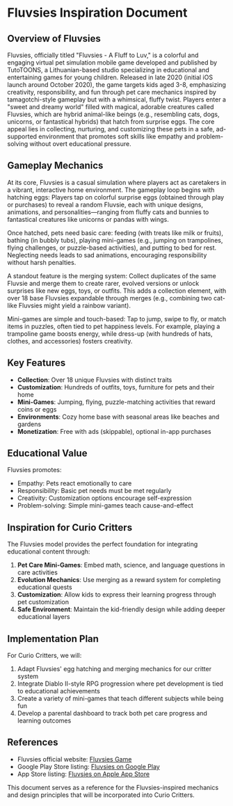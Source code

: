 

# Fluvsies Inspiration Document

## Overview of Fluvsies
Fluvsies, officially titled "Fluvsies - A Fluff to Luv," is a colorful and engaging virtual pet simulation mobile game developed and published by TutoTOONS, a Lithuanian-based studio specializing in educational and entertaining games for young children. Released in late 2020 (initial iOS launch around October 2020), the game targets kids aged 3-8, emphasizing creativity, responsibility, and fun through pet care mechanics inspired by tamagotchi-style gameplay but with a whimsical, fluffy twist. Players enter a "sweet and dreamy world" filled with magical, adorable creatures called Fluvsies, which are hybrid animal-like beings (e.g., resembling cats, dogs, unicorns, or fantastical hybrids) that hatch from surprise eggs. The core appeal lies in collecting, nurturing, and customizing these pets in a safe, ad-supported environment that promotes soft skills like empathy and problem-solving without overt educational pressure.

## Gameplay Mechanics
At its core, Fluvsies is a casual simulation where players act as caretakers in a vibrant, interactive home environment. The gameplay loop begins with hatching eggs: Players tap on colorful surprise eggs (obtained through play or purchases) to reveal a random Fluvsie, each with unique designs, animations, and personalities—ranging from fluffy cats and bunnies to fantastical creatures like unicorns or pandas with wings.

Once hatched, pets need basic care: feeding (with treats like milk or fruits), bathing (in bubbly tubs), playing mini-games (e.g., jumping on trampolines, flying challenges, or puzzle-based activities), and putting to bed for rest. Neglecting needs leads to sad animations, encouraging responsibility without harsh penalties.

A standout feature is the merging system: Collect duplicates of the same Fluvsie and merge them to create rarer, evolved versions or unlock surprises like new eggs, toys, or outfits. This adds a collection element, with over 18 base Fluvsies expandable through merges (e.g., combining two cat-like Fluvsies might yield a rainbow variant).

Mini-games are simple and touch-based: Tap to jump, swipe to fly, or match items in puzzles, often tied to pet happiness levels. For example, playing a trampoline game boosts energy, while dress-up (with hundreds of hats, clothes, and accessories) fosters creativity.

## Key Features
- **Collection**: Over 18 unique Fluvsies with distinct traits
- **Customization**: Hundreds of outfits, toys, furniture for pets and their home
- **Mini-Games**: Jumping, flying, puzzle-matching activities that reward coins or eggs
- **Environments**: Cozy home base with seasonal areas like beaches and gardens
- **Monetization**: Free with ads (skippable), optional in-app purchases

## Educational Value
Fluvsies promotes:
- Empathy: Pets react emotionally to care
- Responsibility: Basic pet needs must be met regularly
- Creativity: Customization options encourage self-expression
- Problem-solving: Simple mini-games teach cause-and-effect

## Inspiration for Curio Critters
The Fluvsies model provides the perfect foundation for integrating educational content through:
1. **Pet Care Mini-Games**: Embed math, science, and language questions in care activities
2. **Evolution Mechanics**: Use merging as a reward system for completing educational quests
3. **Customization**: Allow kids to express their learning progress through pet customization
4. **Safe Environment**: Maintain the kid-friendly design while adding deeper educational layers

## Implementation Plan
For Curio Critters, we will:
1. Adapt Fluvsies' egg hatching and merging mechanics for our critter system
2. Integrate Diablo II-style RPG progression where pet development is tied to educational achievements
3. Create a variety of mini-games that teach different subjects while being fun
4. Develop a parental dashboard to track both pet care progress and learning outcomes

## References
- Fluvsies official website: [Fluvsies Game](https://fluvsies.com)
- Google Play Store listing: [Fluvsies on Google Play](https://play.google.com/store/apps/details?id=com.tutotoons.fluvsies)
- App Store listing: [Fluvsies on Apple App Store](https://apps.apple.com/us/app/fluvsies-a-fluff-to-luv/id1534789206)

This document serves as a reference for the Fluvsies-inspired mechanics and design principles that will be incorporated into Curio Critters.

